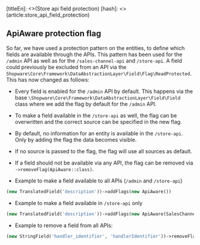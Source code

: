 [titleEn]: <>(Store api field protection)
[hash]: <>(article:store_api_field_protection)

## ApiAware protection flag
So far, we have used a protection pattern on the entities, to define which fields are available through the APIs. This pattern has been used for the `/admin` API as well as for the `/sales-channel-api` and `/store-api`.
A field could previously be excluded from an API via the `Shopware\Core\Framework\DataAbstractionLayer\Field\Flag\ReadProtected`. This has now changed as follows:

* Every field is enabled for the `/admin` API by default. This happens via the base `\Shopware\Core\Framework\DataAbstractionLayer\Field\Field` class where we add the flag by default for the `/admin` API.
* To make a field available in the `/store-api` as well, the flag can be overwritten and the correct source can be specified in the new flag.
* By default, no information for an entity is available in the `/store-api`. Only by adding the flag the data becomes visible.
* If no source is passed to the flag, the flag will use all sources as default.
* If a field should not be available via any API, the flag can be removed via `->removeFlag(ApiAware::class)`.

* Example to make a field available to all APIs (`/admin` and `/store-api`)
```php
(new TranslatedField('description'))->addFlags(new ApiAware())
```

* Example to make a field available in `/store-api` only
```php
(new TranslatedField('description'))->addFlags(new ApiAware(SalesChannelApiSource::class))
```

* Example to remove a field from all APIs:
```php
(new StringField('handler_identifier', 'handlerIdentifier'))->removeFlag(ApiAware::class)
```
